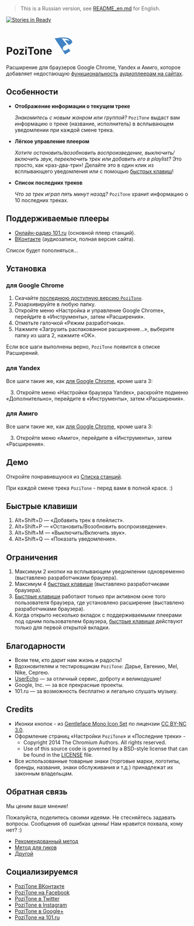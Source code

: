 > This is a Russian version, see [README_en.md](README_en.md) for English.

[![Stories in Ready](https://badge.waffle.io/poziworld/pozitone.png?label=ready&title=Ready)](http://waffle.io/poziworld/pozitone)

PoziTone ![PoziTone](/img/pozitone-icon-48.png)
=======

Расширение для браузеров Google Chrome, Yandex и Амиго, которое добавляет недостающую [функциональность](#Особенности) [аудиоплеерам на сайтах](#Поддерживаемые-плееры).


Особенности
--------

*	**Отображение информации о текущем треке**

	_Знакомитесь с новым жанром или группой?_
	`PoziTone` выдаст вам информацию о треке (название, исполнитель) в всплывающем уведомлении при каждой смене трека.

*	**Лёгкое управление плеером**

	_Хотите остановить/возобновить воспроизведение, выключить/включить звук, переключить трек или добавить его в playlist?_
	Это просто, как «раз-два-три»! Делайте это в один клик из всплывающего уведомления или с помощью [быстрых клавиш](#Быстрые-клавиши)!

*	**Список последних треков**

	_Что за трек играл пять минут назад?_
	`PoziTone` хранит информацию о 10 последних треках.


Поддерживаемые плееры
--------

* [Онлайн-радио 101.ru](http://101.ru) (основной плеер станций).
* [ВКонтакте](https://vk.com) (аудиозаписи, полная версия сайта).

Список будет пополняться...


Установка
--------
### для Google Chrome

1. Скачайте [последнюю доступную версию `PoziTone`](https://github.com/poziworld/pozitone/archive/develop.zip).
2. Разархивируйте в любую папку.
3. Откройте меню «Настройка и управление Google Chrome», перейдите в «Инструменты», затем «Расширения».
4. Отметьте галочкой «Режим разработчика».
5. Нажмите «Загрузить распакованное расширение...», выберите папку из шага 2, нажмите «OK».

Если все шаги выполнены верно, `PoziTone` появится в списке Расширений.


### для Yandex

Все шаги такие же, как [для Google Chrome](#для-google-chrome), кроме шага 3:

   3\. Откройте меню «Настройки браузера Yandex», раскройте подменю «Дополнительно», перейдите в «Инструменты», затем «Расширения».


### для Амиго

Все шаги такие же, как [для Google Chrome](#для-google-chrome), кроме шага 3:

   3\. Откройте меню «Амиго», перейдите в «Инструменты», затем «Расширения».


Демо
--------

Откройте понравившуюся из [Списка станций](http://101.ru/?an=port_allchannels).

При каждой смене трека `PoziTone` - перед вами в полной красе. :)


Быстрые клавиши
--------

1. Alt+Shift+D — «Добавить трек в плейлист».
2. Alt+Shift+P — «Остановить/Возобновить воспроизведение».
3. Alt+Shift+M — «Выключить/Включить звук».
4. Alt+Shift+Q — «Показать уведомление».


Ограничения
--------

1. Максимум 2 кнопки на всплывающем уведомлении одновременно (выставлено разработчиками браузера).
2. Максимум 4 [быстрых клавиши](#Быстрые-клавиши) (выставлено разработчиками браузера).
3. [Быстрые клавиши](#Быстрые-клавиши) работают только при активном окне того пользователя браузера, где установлено расширение (выставлено разработчиками браузера).
4. Когда открыто несколько вкладок с поддерживаемыми плеерами под одним пользователем браузера, [быстрые клавиши](#Быстрые-клавиши) действуют только для первой открытой вкладки.


Благодарности
--------

- Всем тем, кто дарит нам жизнь и радость!
- Вдохновителям и тестировщикам `PoziTone`: Дарье, Евгению, Mel, Nike, Сергею.
- [UserEcho](https://userecho.com) — за отличный сервис, доброту и великодушие!
- Google, Inc. — за все прекрасные проекты.
- 101.ru — за возможность бесплатно и легально слушать музыку.


Credits
--------

- Иконки кнопок - из [Gentleface Mono Icon Set](http://gentleface.com/free_icon_set.html) по лицензии [CC BY-NC 3.0](http://creativecommons.org/licenses/by-nc/3.0/).
- Оформление страниц «Настройки `PoziTone`» и «Последние треки» -
  * Copyright 2014 The Chromium Authors. All rights reserved.
  * Use of this source code is governed by a BSD-style license that can be found in the [LICENSE](http://src.chromium.org/viewvc/chrome/trunk/src/LICENSE) file.
- Все использованные товарные знаки (торговые марки, логотипы, бренды, названия, знаки обслуживания и т.д.) принадлежат их законным владельцам.


Обратная связь
--------

Мы ценим ваше мнение! 

Пожалуйста, поделитесь своими идеями. Не стесняйтесь задавать вопросы. Сообщения об ошибках ценны! Нам нравится похвала, кому нет? :)

- [Рекомендованный метод](http://feedback.pozitone.com/?lang=ru)
- [Метод для гиков](https://github.com/poziworld/pozitone/issues)
- [Другой](mailto:feedback@pozitone.com)


Социализируемся
--------

- [PoziTone ВКонтакте](https://vk.com/PoziTone)
- [PoziTone на Facebook](http://fb.com/PoziTone)
- [PoziTone в Twitter](https://twitter.com/PoziTone)
- [PoziTone в Instagram](https://instagram.com/PoziTone)
- [PoziTone в Google+](https://google.com/+PoziTone)
- [PoziTone на 101.ru](https://101.ru/?an=User_Info&userId=709962)
